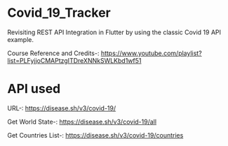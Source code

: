 # Covid_19_Tracker
Revisiting REST API Integration in Flutter by using the classic Covid 19 API example.

Course Reference and Credits-: https://www.youtube.com/playlist?list=PLFyjjoCMAPtzgITDreXNNkSWLKbd1wf51

# API used
URL-: https://disease.sh/v3/covid-19/

Get World State-: https://disease.sh/v3/covid-19/all

Get Countries List-: https://disease.sh/v3/covid-19/countries
